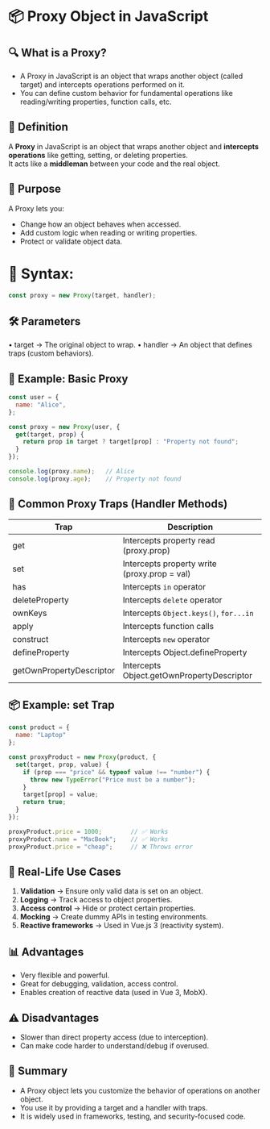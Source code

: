 # 📦 Proxy Object in JavaScript

## 🔍 What is a Proxy?

- A Proxy in JavaScript is an object that wraps another object (called target) and intercepts operations performed on it.
- You can define custom behavior for fundamental operations like reading/writing properties, function calls, etc.

## 📖 Definition

A **Proxy** in JavaScript is an object that wraps another object and **intercepts operations** like getting, setting, or deleting properties.  
It acts like a **middleman** between your code and the real object.

## 🧠 Purpose

A Proxy lets you:
- Change how an object behaves when accessed.
- Add custom logic when reading or writing properties.
- Protect or validate object data.

# 📘 Syntax:
```js
const proxy = new Proxy(target, handler);
```
## 🛠️ Parameters

• target  → The original object to wrap.
• handler → An object that defines traps (custom behaviors).

## 📌 Example: Basic Proxy

```js
const user = {
  name: "Alice",
};

const proxy = new Proxy(user, {
  get(target, prop) {
    return prop in target ? target[prop] : "Property not found";
  }
});

console.log(proxy.name);   // Alice
console.log(proxy.age);    // Property not found
```
## 🚦 Common Proxy Traps (Handler Methods)

| Trap          | Description                                    |
|---------------|------------------------------------------------|
| get           | Intercepts property read (proxy.prop)          |
| set           | Intercepts property write (proxy.prop = val)   |
| has           | Intercepts `in` operator                       |
| deleteProperty| Intercepts `delete` operator                   |
| ownKeys       | Intercepts `Object.keys()`, `for...in`         |
| apply         | Intercepts function calls                      |
| construct     | Intercepts `new` operator                      |
| defineProperty| Intercepts Object.defineProperty               |
| getOwnPropertyDescriptor | Intercepts Object.getOwnPropertyDescriptor |


 ## 📦 Example: set Trap
```js
const product = {
  name: "Laptop"
};

const proxyProduct = new Proxy(product, {
  set(target, prop, value) {
    if (prop === "price" && typeof value !== "number") {
      throw new TypeError("Price must be a number");
    }
    target[prop] = value;
    return true;
  }
});

proxyProduct.price = 1000;        // ✅ Works
proxyProduct.name = "MacBook";    // ✅ Works
proxyProduct.price = "cheap";     // ❌ Throws error
```
## 🧠 Real-Life Use Cases

1. **Validation** → Ensure only valid data is set on an object.
2. **Logging** → Track access to object properties.
3. **Access control** → Hide or protect certain properties.
4. **Mocking** → Create dummy APIs in testing environments.
5. **Reactive frameworks** → Used in Vue.js 3 (reactivity system).

## 📊 Advantages

+ Very flexible and powerful.
+ Great for debugging, validation, access control.
+ Enables creation of reactive data (used in Vue 3, MobX).

## ⚠️ Disadvantages

- Slower than direct property access (due to interception).
- Can make code harder to understand/debug if overused.
## 📌 Summary

- A Proxy object lets you customize the behavior of operations on another object.
- You use it by providing a target and a handler with traps.
- It is widely used in frameworks, testing, and security-focused code.

